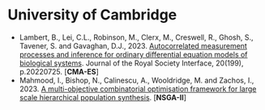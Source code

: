 # University of Cambridge

* Lambert, B., Lei, C.L., Robinson, M., Clerx, M., Creswell, R., Ghosh, S., Tavener, S. and Gavaghan, D.J., 2023. [Autocorrelated measurement processes and inference for ordinary differential equation models of biological systems](https://royalsocietypublishing.org/doi/full/10.1098/rsif.2022.0725). Journal of the Royal Society Interface, 20(199), p.20220725. [**CMA-ES**]
* Mahmood, I., Bishop, N., Calinescu, A., Wooldridge, M. and Zachos, I., 2023. [A multi-objective combinatorial optimisation framework for large scale hierarchical population synthesis](https://ora.ox.ac.uk/objects/uuid:755c2c0a-f042-48cf-9a12-45c1079f2256/download_file?file_format=application%2Fpdf&safe_filename=Mahmood_et_al_2023_A_multi-objective_combinatorial.pdf&type_of_work=Conference+item). [**NSGA-II**]
